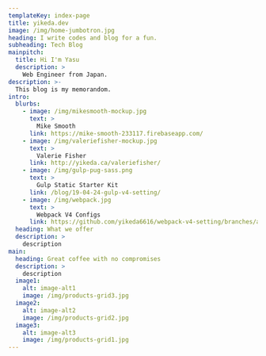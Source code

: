 ```yaml
---
templateKey: index-page
title: yikeda.dev
image: /img/home-jumbotron.jpg
heading: I write codes and blog for a fun.
subheading: Tech Blog
mainpitch:
  title: Hi I'm Yasu
  description: >
    Web Engineer from Japan.
description: >-
  This blog is my memorandom.
intro:
  blurbs:
    - image: /img/mikesmooth-mockup.jpg
      text: >
        Mike Smooth
      link: https://mike-smooth-233117.firebaseapp.com/
    - image: /img/valeriefisher-mockup.jpg
      text: >
        Valerie Fisher
      link: http://yikeda.ca/valeriefisher/
    - image: /img/gulp-pug-sass.png
      text: >
        Gulp Static Starter Kit
      link: /blog/19-04-24-gulp-v4-setting/
    - image: /img/webpack.jpg
      text: >
        Webpack V4 Configs
      link: https://github.com/yikeda6616/webpack-v4-setting/branches/all
  heading: What we offer
  description: >
    description
main:
  heading: Great coffee with no compromises
  description: >
    description
  image1:
    alt: image-alt1
    image: /img/products-grid3.jpg
  image2:
    alt: image-alt2
    image: /img/products-grid2.jpg
  image3:
    alt: image-alt3
    image: /img/products-grid1.jpg
---
```

